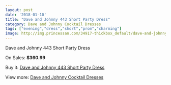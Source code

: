 ```yaml
---
layout: post
date: '2018-01-10'
title: "Dave and Johnny 443 Short Party Dress"
category: Dave and Johnny Cocktail Dresses
tags: ["evening","dress","short","prom","charming"]
image: http://img.princessan.com/34917-thickbox_default/dave-and-johnny-443-short-party-dress.jpg
---
```

Dave and Johnny 443 Short Party Dress

On Sales: **$360.99**
<a href="https://www.princessan.com/en/16373-dave-and-johnny-443-short-party-dress.html"><amp-img layout="responsive" width="600" height="600" src="//img.princessan.com/34917-thickbox_default/dave-and-johnny-443-short-party-dress.jpg" alt="Dave and Johnny 443 Short Party Dress 0" /></a>
<a href="https://www.princessan.com/en/16373-dave-and-johnny-443-short-party-dress.html"><amp-img layout="responsive" width="600" height="600" src="//img.princessan.com/34918-thickbox_default/dave-and-johnny-443-short-party-dress.jpg" alt="Dave and Johnny 443 Short Party Dress 1" /></a>

Buy it: [Dave and Johnny 443 Short Party Dress](https://www.princessan.com/en/16373-dave-and-johnny-443-short-party-dress.html "Dave and Johnny 443 Short Party Dress")

View more: [Dave and Johnny Cocktail Dresses](https://www.princessan.com/en/135- "Dave and Johnny Cocktail Dresses")